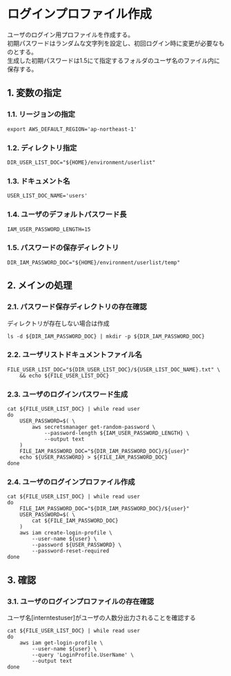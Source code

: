 <!-- omit in toc -->
# ログインプロファイル作成

ユーザのログイン用プロファイルを作成する。  
初期パスワードはランダムな文字列を設定し、初回ログイン時に変更が必要なものとする。  
生成した初期パスワードは1.5にて指定するフォルダのユーザ名のファイル内に保存する。

## 1. 変数の指定

### 1.1. リージョンの指定

    export AWS_DEFAULT_REGION='ap-northeast-1'

### 1.2. ディレクトリ指定

    DIR_USER_LIST_DOC="${HOME}/environment/userlist"

### 1.3. ドキュメント名

    USER_LIST_DOC_NAME='users'

### 1.4. ユーザのデフォルトパスワード長

    IAM_USER_PASSWORD_LENGTH=15

### 1.5. パスワードの保存ディレクトリ

    DIR_IAM_PASSWORD_DOC="${HOME}/environment/userlist/temp"

## 2. メインの処理

### 2.1. パスワード保存ディレクトリの存在確認

ディレクトリが存在しない場合は作成

    ls -d ${DIR_IAM_PASSWORD_DOC} | mkdir -p ${DIR_IAM_PASSWORD_DOC}

### 2.2. ユーザリストドキュメントファイル名

    FILE_USER_LIST_DOC="${DIR_USER_LIST_DOC}/${USER_LIST_DOC_NAME}.txt" \
        && echo ${FILE_USER_LIST_DOC}

### 2.3. ユーザのログインパスワード生成

    cat ${FILE_USER_LIST_DOC} | while read user
    do
        USER_PASSWORD=$( \
            aws secretsmanager get-random-password \
                --password-length ${IAM_USER_PASSWORD_LENGTH} \
                --output text
        )
        FILE_IAM_PASSWORD_DOC="${DIR_IAM_PASSWORD_DOC}/${user}"
        echo ${USER_PASSWORD} > ${FILE_IAM_PASSWORD_DOC}
    done

### 2.4. ユーザのログインプロファイル作成

    cat ${FILE_USER_LIST_DOC} | while read user
    do
        FILE_IAM_PASSWORD_DOC="${DIR_IAM_PASSWORD_DOC}/${user}"
        USER_PASSWORD=$( \
            cat ${FILE_IAM_PASSWORD_DOC}
        )
        aws iam create-login-profile \
            --user-name ${user} \
            --password ${USER_PASSWORD} \
            --password-reset-required
    done

## 3. 確認

### 3.1. ユーザのログインプロファイルの存在確認

ユーザ名[interntestuser]がユーザの人数分出力されることを確認する

    cat ${FILE_USER_LIST_DOC} | while read user
    do
        aws iam get-login-profile \
            --user-name ${user} \
            --query 'LoginProfile.UserName' \
            --output text
    done
